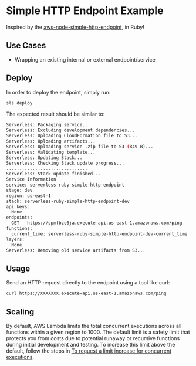 <!--
title: .'AWS Simple HTTP Endpoint example in Ruby'
description: 'This example demonstrates how to setup a simple HTTP GET endpoint. Once you ping it, it will reply with the current time.'
framework: v1
platform: AWS
language: Ruby
priority: 10
authorLink: 'https://github.com/josephyi'
authorName: 'Joseph Yi'
authorAvatar: 'https://avatars0.githubusercontent.com/u/1994863?v=4&s=140'
-->

# Simple HTTP Endpoint Example

Inspired by the [aws-node-simple-http-endpoint](https://github.com/serverless/examples/tree/master/aws-node-simple-http-endpoint), in Ruby!

## Use Cases

- Wrapping an existing internal or external endpoint/service

## Deploy 

In order to deploy the endpoint, simply run:

```bash
sls deploy
```

The expected result should be similar to:

```bash
Serverless: Packaging service...
Serverless: Excluding development dependencies...
Serverless: Uploading CloudFormation file to S3...
Serverless: Uploading artifacts...
Serverless: Uploading service .zip file to S3 (849 B)...
Serverless: Validating template...
Serverless: Updating Stack...
Serverless: Checking Stack update progress...
...............................
Serverless: Stack update finished...
Service Information
service: serverless-ruby-simple-http-endpoint
stage: dev
region: us-east-1
stack: serverless-ruby-simple-http-endpoint-dev
api keys:
  None
endpoints:
  GET - https://spmfbzc6ja.execute-api.us-east-1.amazonaws.com/ping
functions:
  current_time: serverless-ruby-simple-http-endpoint-dev-current_time
layers:
  None
Serverless: Removing old service artifacts from S3...
```
## Usage

Send an HTTP request directly to the endpoint using a tool like curl:

```bash
curl https://XXXXXXX.execute-api.us-east-1.amazonaws.com/ping
```

## Scaling

By default, AWS Lambda limits the total concurrent executions across all functions within a given region to 1000. The default limit is a safety limit that protects you from costs due to potential runaway or recursive functions during initial development and testing. To increase this limit above the default, follow the steps in [To request a limit increase for concurrent executions](http://docs.aws.amazon.com/lambda/latest/dg/concurrent-executions.html#increase-concurrent-executions-limit).
